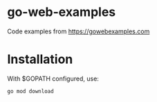 # go-web-examples
Code examples from https://gowebexamples.com 

# Installation
With $GOPATH configured, use:

`go mod download`

